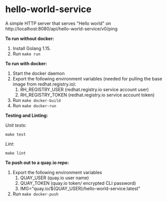 # hello-world-service

A simple HTTP server that serves "Hello world" on http://localhost:8080/api/hello-world-service/v0/ping

**To run without docker:**
1. Install Golang 1.15.
2. Run `make run`

**To run with docker:**
1. Start the docker daemon
2. Export the following environment variables (needed for pulling the base image from redhat.registry.io):
   1. RH_REGISTRY_USER (redhat.registry.io service account user)
   2. RH_REGISTRY_TOKEN (redhat.registry.io service account token)
3. Run `make docker-build`
4. Run `make docker-run`

**Testing and Linting:**

*Unit tests:*
```
make test
```
*Lint*:
```
make lint
```

**To push out to a quay.io repo:**
1. Export the following environment variables
   1. QUAY_USER (quay.io user name)
   2. QUAY_TOKEN (quay.io token/ encrypted CLI password)
   3. IMG="quay.io/${QUAY_USER}/hello-world-service:latest"
2. Run `make docker-push`
